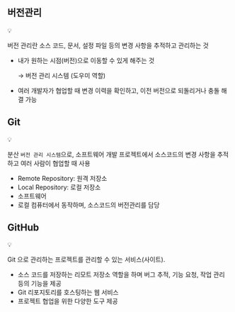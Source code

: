 ## 버전관리

<aside>
💡

버전 관리란 소스 코드, 문서, 설정 파일 등의 변경 사항을 추적하고 관리하는 것

</aside>

- 내가 원하는 시점(버전)으로 이동할 수 있게 해주는 것

  → 버전 관리 시스템 (도우미 역할)

- 여러 개발자가 협업할 때 변경 이력을 확인하고, 이전 버전으로 되돌리거나 충돌 해결 가능

## Git

<aside>
💡

분산 `버전 관리 시스템`으로, 소프트웨어 개발 프로젝트에서 소스코드의 변경 사항을 추적하고 여러 사람이 협업할 때 사용

</aside>

- Remote Repository: 원격 저장소
- Local Repository: 로컬 저장소
- 소프트웨어
- 로컬 컴퓨터에서 동작하며, 소스코드의 버전관리를 담당

## GitHub

<aside>
💡

Git 으로 관리하는 프로젝트를 관리할 수 있는 서비스(사이트).

</aside>

- 소스 코드를 저장하는 리모트 저장소 역할을 하며 버그 추적, 기능 요청, 작업 관리 등의 기능을 제공
- Git 리포지토리를 호스팅하는 웹 서비스
- 프로젝트 협업을 위한 다양한 도구 제공